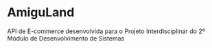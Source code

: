 # AmiguLand
API de E-commerce desenvolvida para o Projeto Interdisciplinar do 2º Módulo de Desenvolvimento de Sistemas
